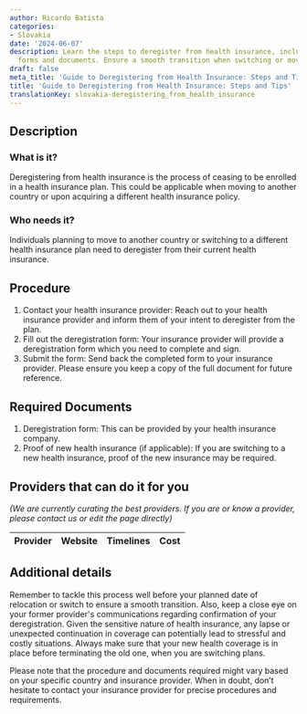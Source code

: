 ```yaml
---
author: Ricardo Batista
categories:
- Slovakia
date: '2024-06-07'
description: Learn the steps to deregister from health insurance, including required
  forms and documents. Ensure a smooth transition when switching or moving abroad.
draft: false
meta_title: 'Guide to Deregistering from Health Insurance: Steps and Tips'
title: 'Guide to Deregistering from Health Insurance: Steps and Tips'
translationKey: slovakia-deregistering_from_health_insurance
---
```


## Description
### What is it?
Deregistering from health insurance is the process of ceasing to be enrolled in a health insurance plan. This could be applicable when moving to another country or upon acquiring a different health insurance policy.

### Who needs it?
Individuals planning to move to another country or switching to a different health insurance plan need to deregister from their current health insurance.

## Procedure
1. Contact your health insurance provider: Reach out to your health insurance provider and inform them of your intent to deregister from the plan.
2. Fill out the deregistration form: Your insurance provider will provide a deregistration form which you need to complete and sign.
3. Submit the form: Send back the completed form to your insurance provider. Please ensure you keep a copy of the full document for future reference.

## Required Documents
1. Deregistration form: This can be provided by your health insurance company.
2. Proof of new health insurance (if applicable): If you are switching to a new health insurance, proof of the new insurance may be required.

## Providers that can do it for you

_(We are currently curating the best providers. If you are or know a provider, please contact us or edit the page directly)_

| Provider        |     Website     |     Timelines    |       Cost      |
| --------------- | --------------- |  :-------------: | :-------------: |

## Additional details
Remember to tackle this process well before your planned date of relocation or switch to ensure a smooth transition. Also, keep a close eye on your former provider's communications regarding confirmation of your deregistration. Given the sensitive nature of health insurance, any lapse or unexpected continuation in coverage can potentially lead to stressful and costly situations. Always make sure that your new health coverage is in place before terminating the old one, when you are switching plans. 

Please note that the procedure and documents required might vary based on your specific country and insurance provider. When in doubt, don’t hesitate to contact your insurance provider for precise procedures and requirements.